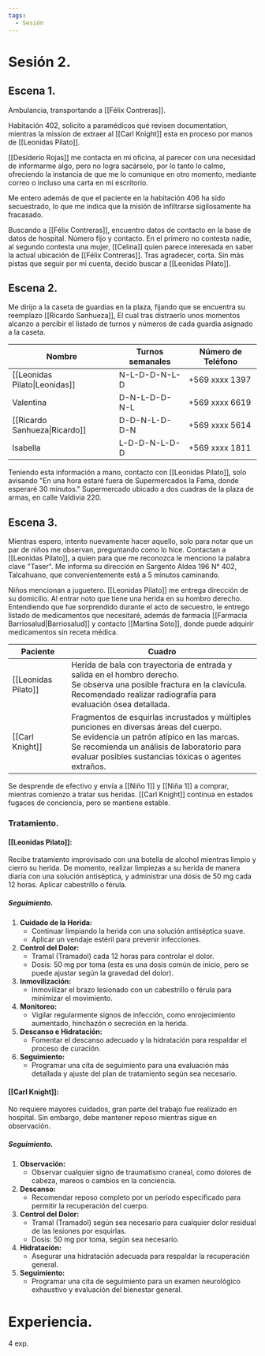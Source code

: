 ```yaml
---
tags:
  - Sesión
---
```

# Sesión 2.
## Escena 1.

Ambulancia, transportando a [[Félix Contreras]].

Habitación 402, solicito a paramédicos qué revisen documentation, mientras la mission de extraer al [[Carl Knight]] esta en proceso por manos de [[Leonidas Pilato]].

[[Desiderio Rojas]] me contacta en mi oficina, al parecer con una necesidad de informarme algo, pero no logra sacárselo, por lo tanto lo calmo, ofreciendo la instancia de que me lo comunique en otro momento, mediante correo o incluso una carta en mi escritorio.

Me entero además de que el paciente en la habitación 406 ha sido secuestrado, lo que me indica que la misión de infiltrarse sigilosamente ha fracasado.

Buscando a [[Félix Contreras]], encuentro datos de contacto en la base de datos de hospital. Número fijo y contacto. En el primero no contesta nadie, al segundo contesta una mujer, [[Celina]] quien parece interesada en saber la actual ubicación de [[Félix Contreras]]. Tras agradecer, corta. Sin más pistas que seguir por mi cuenta, decido buscar a [[Leonidas Pilato]].

## Escena 2.

Me dirijo a la caseta de guardias en la plaza, fijando que se encuentra su reemplazo [[Ricardo Sanhueza]], El cual tras distraerlo unos momentos alcanzo a percibir el listado de turnos y números de cada guardia asignado a la caseta.

| Nombre                        | Turnos semanales | Número de Teléfono |
| ----------------------------- | ---------------- | ------------------ |
| [[Leonidas Pilato\|Leonidas]] | N-L-D-D-N-L-D    | +569 xxxx 1397     |
| Valentina                     | D-N-L-D-D-N-L    | +569 xxxx 6619     |
| [[Ricardo Sanhueza\|Ricardo]] | D-D-N-L-D-D-N    | +569 xxxx 5614     |
| Isabella                      | L-D-D-N-L-D-D    | +569 xxxx 1811     |

Teniendo esta información a mano, contacto con [[Leonidas Pilato]],  solo avisando "En una hora estaré fuera de Supermercados la Fama, donde esperaré 30 minutos." Supermercado ubicado a dos cuadras de la plaza de armas, en calle Valdivia 220.

## Escena 3.

Mientras espero, intento nuevamente hacer aquello, solo para notar que un par de niños me observan, preguntando como lo hice. Contactan a [[Leonidas Pilato]], a quien para que me reconozca le menciono la palabra clave "Taser". Me informa su dirección en Sargento Aldea 196 N° 402, Talcahuano, que convenientemente está a 5 minutos caminando.

Niños mencionan a juguetero. [[Leonidas Pilato]] me entrega dirección de su domicilio. Al entrar noto que tiene una herida en su hombro derecho. Entendiendo que fue sorprendido durante el acto de secuestro, le entrego listado de medicamentos que necesitaré, además de farmacia [[Farmacia Barriosalud|Barriosalud]] y contacto [[Martina Soto]], donde puede adquirir medicamentos sin receta médica.

| Paciente      | Cuadro                                                             |
|---------------|--------------------------------------------------------------------|
| [[Leonidas Pilato]]  | Herida de bala con trayectoria de entrada y salida en el hombro derecho.<br>Se observa una posible fractura en la clavícula.<br>Recomendado realizar radiografía para evaluación ósea detallada. |
| [[Carl Knight]] | Fragmentos de esquirlas incrustados y múltiples punciones en diversas áreas del cuerpo.<br>Se evidencia un patrón atípico en las marcas.<br>Se recomienda un análisis de laboratorio para evaluar posibles sustancias tóxicas o agentes extraños. |


Se desprende de efectivo y envía a [[Niño 1]] y [[Niña 1]] a comprar, mientras comienzo a tratar sus heridas. [[Carl Knight]] continua en estados fugaces de conciencia, pero se mantiene estable.

### Tratamiento.

#### [[Leonidas Pilato]]:

Recibe tratamiento improvisado con una botella de alcohol mientras limpio y cierro su herida. De momento, realizar limpiezas a su herida de manera diaria con una solución antiséptica, y administrar una dósis de 50 mg cada 12 horas. Aplicar cabestrillo o férula.

##### Seguimiento.

1. **Cuidado de la Herida:**
	- Continuar limpiando la herida con una solución antiséptica suave.
	- Aplicar un vendaje estéril para prevenir infecciones.
2. **Control del Dolor:**
	- Tramal (Tramadol) cada 12 horas para controlar el dolor.
	- Dosis: 50 mg por toma (esta es una dosis común de inicio, pero se puede ajustar según la gravedad del dolor).
3. **Inmovilización:**
	- Inmovilizar el brazo lesionado con un cabestrillo o férula para minimizar el movimiento.
4. **Monitoreo:**
	- Vigilar regularmente signos de infección, como enrojecimiento aumentado, hinchazón o secreción en la herida.
5. **Descanso e Hidratación:**
	- Fomentar el descanso adecuado y la hidratación para respaldar el proceso de curación.
6. **Seguimiento:**
	- Programar una cita de seguimiento para una evaluación más detallada y ajuste del plan de tratamiento según sea necesario.

#### [[Carl Knight]]:

No requiere mayores cuidados, gran parte del trabajo fue realizado en hospital. Sin embargo, debe mantener reposo mientras sigue en observación.

##### Seguimiento.

1. **Observación:**
	- Observar cualquier signo de traumatismo craneal, como dolores de cabeza, mareos o cambios en la conciencia.
2. **Descanso:**
	- Recomendar reposo completo por un período especificado para permitir la recuperación del cuerpo.
3. **Control del Dolor:**
	- Tramal (Tramadol) según sea necesario para cualquier dolor residual de las lesiones por esquirlas.
	 - Dosis: 50 mg por toma, según sea necesario.
4. **Hidratación:**
	- Asegurar una hidratación adecuada para respaldar la recuperación general.
5. **Seguimiento:**
	- Programar una cita de seguimiento para un examen neurológico exhaustivo y evaluación del bienestar general.

# Experiencia.

4 exp.